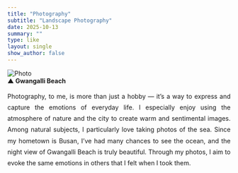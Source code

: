 ```yaml
---
title: "Photography"
subtitle: "Landscape Photography"
date: 2025-10-13
summary: ""
type: like
layout: single
show_author: false
---
```


![Photo](hslike/picture.jpg)  
**▲ Gwangalli Beach**<br>
<div style="text-align: justify; text-justify: inter-word; line-height: 1.8; word-break: keep-all; hyphens: auto;">
Photography, to me, is more than just a hobby — it’s a way to express and capture the emotions of everyday life.
I especially enjoy using the atmosphere of nature and the city to create warm and sentimental images.
Among natural subjects, I particularly love taking photos of the sea. Since my hometown is Busan, I’ve had many chances to see the ocean, and the night view of Gwangalli Beach is truly beautiful.
Through my photos, I aim to evoke the same emotions in others that I felt when I took them.
</div>